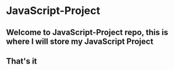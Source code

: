 # JavaScript-Project
## Welcome to JavaScript-Project repo, this is where I will store my JavaScript Project
## That's it
